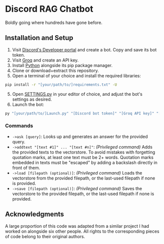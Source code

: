 # Discord RAG Chatbot

Boldly going where hundreds have gone before.

## Installation and Setup
1. Visit [Discord's Developer portal](https://discord.com/developers/applications) and create a bot. Copy and save its bot token.
2. Visit [Groq](https://console.groq.com/keys) and create an API key.
3. Install [Python](https://www.python.org/downloads/) alongside its pip package manager.
4. Clone or download+extract this repository.
5. Open a terminal of your choice and install the required libraries:
```bash
pip install -r "[your/path/to/]requirements.txt" -U
```
5. Open [SETTINGS.py](SETTINGS.py) in your editor of choice, and adjust the bot's settings as desired.
6. Launch the bot:
```bash
py "[your/path/to/]Launch.py" "[Discord bot token]" "[Groq API key]" "[privileged user #1's Discord ID]" ... "[privileged user #n's Discord ID]"
```

### Commands
- `->ask [query]`: Looks up and generates an answer for the provided query.
- `->addtext "[text #1]" ... "[text #n]"`: *(Privileged command)* Adds the provided texts to the vectorstore. To avoid mistakes with forgetting quotation marks, at least one text must be 2+ words. Quotation marks embedded in texts must be "escaped" by adding a backslash directly in front of them.
- `->load [filepath (optional)]`: *(Privileged command)* Loads the vectorstore from the provided filepath, or the last-used filepath if none is provided.
- `->save [filepath (optional)]`: *(Privileged command)* Saves the vectorstore to the provided filepath, or the last-used filepath if none is provided.

## Acknowledgments
A large proportion of this code was adapted from a similar project I had worked on alongside six other people. All rights to the corresponding pieces of code belong to their original authors.
